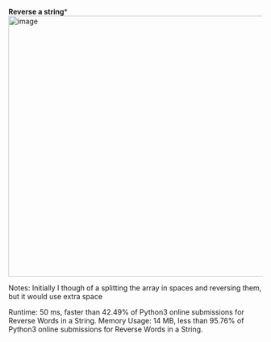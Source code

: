 **Reverse a string***
<img width="517" alt="image" src="https://user-images.githubusercontent.com/25766765/153358258-6e67689d-557f-47cb-ae10-7a7e8b25c09e.png">

Notes:
Initially I though of a splitting the array in spaces and reversing them, but it would use extra space

Runtime: 50 ms, faster than 42.49% of Python3 online submissions for Reverse Words in a String.
Memory Usage: 14 MB, less than 95.76% of Python3 online submissions for Reverse Words in a String.
